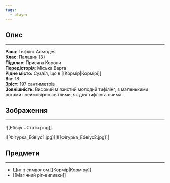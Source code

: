 ```yaml
---
tags:
  - player
---
```

## Опис
---
**Раса**: Тифлінг Асмодея  
**Клас**: Паладин (3)  
**Підклас**: Присяга Корони  
**Передісторія**: Міська Варта  
**Рідне місто:** Сузаїл, що в [[Кормір|Кормірі]]  
**Вік**: 18  
**Зріст**: 197 сантиметрів  
**Зовнішність**: Високий м'язистий молодий тифілінг, з маленькими рогами і неймовірно світлими, як для тифлінга очима.  

## Зображення
---
![[Ебвіус+Стати.png]]

![[Фігурка_Ебвіус1.jpg]]|![[Фігурка_Ебвіус2.jpg]]|

## Предмети
---
- Щит з символом [[Кормір|Корміру]]  
- [[Магічний ріг-випивки]]